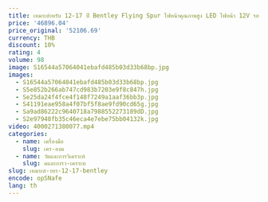 ```yaml
---
title: เหมาะสําหรับ 12-17 ปี Bentley Flying Spur ไฟหน้าคุณภาพสูง LED ไฟหน้า 12V รองรับรุ่นเก่าอัพเกรดรุ่นใหม่
price: '46896.04'
price_original: '52106.69'
currency: THB
discount: 10%
rating: 4
volume: 98
image: S16544a57064041ebafd485b03d33b68bp.jpg
images:
  - S16544a57064041ebafd485b03d33b68bp.jpg
  - S5e852b266ab747cd983b7203e9f8c847h.jpg
  - Se25da24f4fce4f148f7249a1aaf36bb3p.jpg
  - S41191eae958a4f07bf5f8ae9fd90cd65g.jpg
  - Sa9ad86222c9640718a7988552273189dD.jpg
  - S2e97948fb35c46eca4e7ebe75bb04132k.jpg
video: 4000271380077.mp4
categories:
  - name: เครื่องมือ
    slug: เคร-องม
  - name: วัดและการวิเคราะห์
    slug: ดและการว-เคราะห
slug: เหมาะส-าหร-12-17-bentley
encode: opSNafe
lang: th
---
```

  